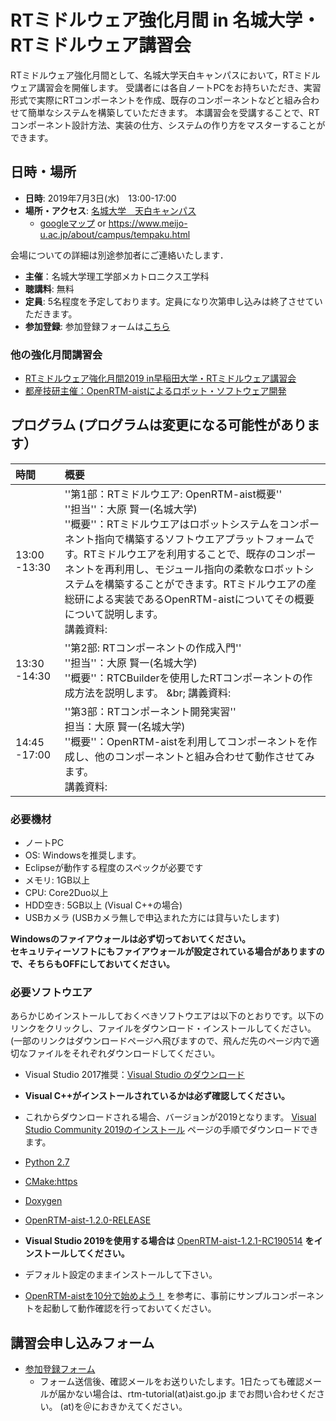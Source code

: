 # RTミドルウェア強化月間 in 名城大学・RTミドルウェア講習会

RTミドルウェア強化月間として、名城大学天白キャンパスにおいて，RTミドルウェア講習会を開催します。
受講者には各自ノートPCをお持ちいただき、実習形式で実際にRTコンポーネントを作成、既存のコンポーネントなどと組み合わせて簡単なシステムを構築していただきます。
本講習会を受講することで、RTコンポーネント設計方法、実装の仕方、システムの作り方をマスターすることができます。

## 日時・場所
- **日時**: 2019年7月3日(水)　13:00-17:00
- **場所・アクセス**: [名城大学　天白キャンパス](http://www.meijo-u.ac.jp/about/access/index.html)
  - [googleマップ](https://maps.google.co.jp/maps?q=35.705585,139.708339&hl=ja&ll=35.705585,139.708339&spn=0.008956,0.016512&sll=35.705593,139.708436&sspn=0.008956,0.016512&brcurrent=3,0x60188d24cf30335b:0x9cc4ed5b2edeb4a7,0&t=m&z=17)
    or https://www.meijo-u.ac.jp/about/campus/tempaku.html

会場についての詳細は別途参加者にご連絡いたします．

- **主催**：名城大学理工学部メカトロニクス工学科
- **聴講料**: 無料 
- **定員**: 5名程度を予定しております。定員になり次第申し込みは終了させていただきます。
- **参加登録**: 参加登録フォームは[こちら](https://forms.gle/wEcu5CJpPbq57oUi7)

### 他の強化月間講習会

- [RTミドルウェア強化月間2019 in早稲田大学・RTミドルウェア講習会](bootcamp2019_waseda)
- [都産技研主催：OpenRTM-aistによるロボット・ソフトウェア開発](https://www.iri-tokyo.jp/seminar/190709.html)


## プログラム (プログラムは変更になる可能性があります）

|**時間**|**概要**|
|:---|:---|
|13:00 -13:30| ''第1部：RTミドルウエア: OpenRTM-aist概要'' <br/> ''担当''：大原 賢一(名城大学) <br/> ''概要''：RTミドルウエアはロボットシステムをコンポーネント指向で構築するソフトウエアプラットフォームです。RTミドルウエアを利用することで、既存のコンポーネントを再利用し、モジュール指向の柔軟なロボットシステムを構築することができます。RTミドルウエアの産総研による実装であるOpenRTM-aistについてその概要について説明します。<br/> 講義資料:|
| 13:30 -14:30 | ''第2部: RTコンポーネントの作成入門''<br/> ''担当''：大原 賢一(名城大学) <br/> ''概要''：RTCBuilderを使用したRTコンポーネントの作成方法を説明します。 &br; 講義資料: |
| 14:45 -17:00 | ''第3部：RTコンポーネント開発実習'' <br/> 担当：大原 賢一(名城大学) <br/> ''概要''：OpenRTM-aistを利用してコンポーネントを作成し、他のコンポーネントと組み合わせて動作させてみます。 <br/> 講義資料:  |


### 必要機材
- ノートPC
 - OS: Windowsを推奨します。
 - Eclipseが動作する程度のスペックが必要です
 - メモリ: 1GB以上
 - CPU: Core2Duo以上
 - HDD空き: 5GB以上 (Visual C++の場合)
- USBカメラ (USBカメラ無しで申込まれた方には貸与いたします)

**Windowsのファイアウォールは必ず切っておいてください。**
<br/>
**セキュリティーソフトにもファイアウォールが設定されている場合がありますので、そちらもOFFにしておいてください。**


### 必要ソフトウエア

あらかじめインストールしておくべきソフトウエアは以下のとおりです。以下のリンクをクリックし、ファイルをダウンロード・インストールしてください。(一部のリンクはダウンロードページへ飛びますので、飛んだ先のページ内で適切なファイルをそれぞれダウンロードしてください。


- Visual Studio 2017推奨：[Visual Studio のダウンロード](https://visualstudio.microsoft.com/ja/downloads/?utm_source=mscom&utm_campaign=msdocs)
 - **Visual C++がインストールされているかは必ず確認してください。**
 - これからダウンロードされる場合、バージョンが2019となります。 [Visual Studio Community 2019のインストール](https://openrtm.org/openrtm/ja/vs_install_2019) ページの手順でダウンロードできます。
- [Python 2.7](https://www.python.org/ftp/python/2.7.16/python-2.7.16.amd64.msi)
- [CMake:https](http://github.com/Kitware/CMake/releases/download/v3.14.1/cmake-3.14.1-win64-x64.msi)
- [Doxygen](http://doxygen.nl/files/doxygen-1.8.14-setup.exe)
- [OpenRTM-aist-1.2.0-RELEASE](https://github.com/OpenRTM/OpenRTM-aist/releases/download/v1.2.0/OpenRTM-aist-1.2.0-RELEASE_x86_64.msi)
 - **Visual Studio 2019を使用する場合は** [OpenRTM-aist-1.2.1-RC190514](https://github.com/OpenRTM/OpenRTM-aist/releases/download/v1.2.0/OpenRTM-aist-1.2.1-RC190514_x86_64.msi) **をインストールしてください。**
 - デフォルト設定のままインストールして下さい。

- [OpenRTM-aistを10分で始めよう！](https://openrtm.org/openrtm/ja/node/6521) を参考に、事前にサンプルコンポーネントを起動して動作確認を行っておいてください。

## 講習会申し込みフォーム
- [参加登録フォーム](https://forms.gle/wEcu5CJpPbq57oUi7)
  - フォーム送信後、確認メールをお送りいたします。1日たっても確認メールが届かない場合は、rtm-tutorial(at)aist.go.jp までお問い合わせください。
  (at)を＠におきかえてください。
